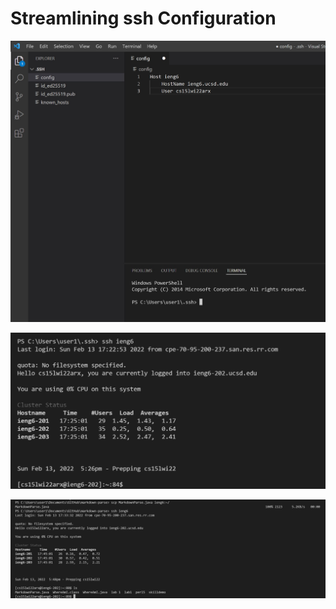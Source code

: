 # Streamlining ssh Configuration

![image](configfile.jpg)

![image](sshLogin.jpg)

![image](scpieng6.jpg)
